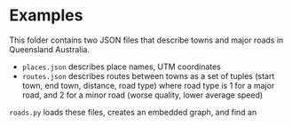 # Examples

This folder contains two JSON files that describe towns and major roads in Queensland Australia.

- `places.json` describes place names, UTM coordinates
- `routes.json` describes routes between towns as a set of tuples (start town, end town, distance, road type) where road type is 1 for a major road, and 2 for a minor road (worse quality, lower average speed)

`roads.py` loads these files, creates an embedded graph, and find an 